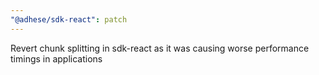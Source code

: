 ```yaml
---
"@adhese/sdk-react": patch
---
```


Revert chunk splitting in sdk-react as it was causing worse performance timings in applications
